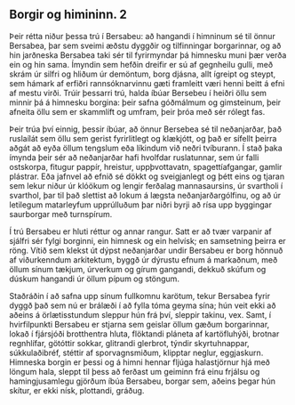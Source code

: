 ## Borgir og himininn. 2

Þeir rétta niður þessa trú í Bersabeu: að hangandi í himninum sé til önnur Bersabea, þar sem sveimi æðstu dyggðir og tilfinningar borgarinnar, og að hin jarðneska Bersabea taki sér til fyrirmyndar þá himnesku muni þær verða ein og hin sama. Ímyndin sem hefðin dreifir er sú af gegnheilu gulli, með skrám úr silfri og hliðum úr demöntum, borg djásna, allt ígreipt og steypt, sem hámark af erfiðri rannsóknarvinnu gæti framleitt væri henni beitt á efni af mestu virði. Trúir þessarri trú, halda íbúar Bersebeu í heiðri öllu sem minnir þá á himnesku borgina: þeir safna góðmálmum og gimsteinum, þeir afneita öllu sem er skammlíft og umfram, þeir þróa með sér rólegt fas.

Þeir trúa því einnig, þessir íbúar, að önnur Bersebea sé til neðanjarðar, það ruslaílát sem öllu sem gerist fyrirlitlegt og klækjótt, og það er sífellt þeirra aðgát að eyða öllum tengslum eða líkindum við neðri tvíburann. Í stað þaka ímynda þeir sér að neðanjarðar hafi hvolfdar ruslatunnar, sem úr falli ostskorpa, fitugur pappír, hreistur, uppþvottavatn, spagettíafgangar, gamlir plástrar. Eða jafnvel að efnið sé dökkt og sveigjanlegt og þétt eins og tjaran sem lekur niður úr klóökum og lengir ferðalag mannasaursins, úr svartholi í svarthol, þar til það slettist að lokum á lægsta neðanjarðargólfinu, og að úr letilegum matarleyfum upprúlluðum þar niðri byrji að rísa upp byggingar saurborgar með turnspírum.

Í trú Bersabeu er hluti réttur og annar rangur. Satt er að tvær varpanir af sjálfri sér fylgi borginni, ein himnesk og ein helvísk; en samsetning þeirra er röng. Vítið sem klekst út dýpst neðanjarðar undir Bersabeu er borg hönnuð af viðurkenndum arkitektum, byggð úr dýrustu efnum á markaðnum, með öllum sínum tækjum, úrverkum og gírum gangandi, dekkuð skúfum og dúskum hangandi úr öllum pípum og stöngum.

Staðráðin í að safna upp sínum fullkomnu karötum, tekur Bersabea fyrir dyggð það sem nú er brálæði í að fylla tóma geyma sína; hún veit ekki að aðeins á örlætisstundum sleppur hún frá því, sleppir takinu, vex. Samt, í hvirfilpunkti Bersabeu er stjarna sem geislar öllum gæðum borgarinnar, lokað í fjársjóði brotthentra hluta, flöktandi pláneta af kartöfluhýði, brotnar regnhlífar, götóttir sokkar, glitrandi glerbrot, týndir skyrtuhnappar, súkkulaðibréf, stéttir af sporvagnsmiðum, klipptar neglur, eggjaskurn. Himneska borgin er þessi og á himni hennar fljúga halastjörnur hjá með löngum hala, sleppt til þess að ferðast um geiminn frá einu frjálsu og hamingjusamlegu gjörðum íbúa Bersabeu, borgar sem, aðeins þegar hún skítur, er ekki nísk, plottandi, gráðug.